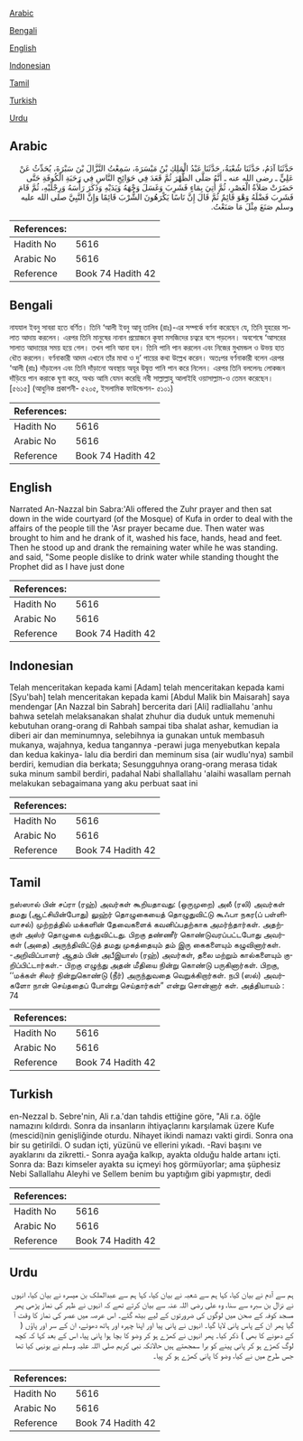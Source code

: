 [Arabic](#arabic)

[Bengali](#bengali)

[English](#english)

[Indonesian](#indonesian)

[Tamil](#tamil)

[Turkish](#turkish)

[Urdu](#urdu)

## Arabic


<div dir="rtl" lang="ar" style={{fontSize:'larger',backgroundColor:'#f8f9fa',padding:20}}>
حَدَّثَنَا آدَمُ، حَدَّثَنَا شُعْبَةُ، حَدَّثَنَا عَبْدُ الْمَلِكِ بْنُ مَيْسَرَةَ، سَمِعْتُ النَّزَّالَ بْنَ سَبْرَةَ، يُحَدِّثُ عَنْ عَلِيٍّ ـ رضى الله عنه ـ أَنَّهُ صَلَّى الظُّهْرَ ثُمَّ قَعَدَ فِي حَوَائِجِ النَّاسِ فِي رَحَبَةِ الْكُوفَةِ حَتَّى حَضَرَتْ صَلاَةُ الْعَصْرِ، ثُمَّ أُتِيَ بِمَاءٍ فَشَرِبَ وَغَسَلَ وَجْهَهُ وَيَدَيْهِ وَذَكَرَ رَأْسَهُ وَرِجْلَيْهِ، ثُمَّ قَامَ فَشَرِبَ فَضْلَهُ وَهْوَ قَائِمٌ ثُمَّ قَالَ إِنَّ نَاسًا يَكْرَهُونَ الشُّرْبَ قَائِمًا وَإِنَّ النَّبِيَّ صلى الله عليه وسلم صَنَعَ مِثْلَ مَا صَنَعْتُ‏.‏
</div>
<div style={{backgroundColor:'#f8f9fa',padding:20, marginBottom: 10}}><table> <thead> <tr> <th>References:</th> <th></th> </tr> </thead> <tbody><tr><td>Hadith No</td><td>5616</td></tr><tr><td>Arabic No</td><td>5616</td></tr><tr><td>Reference</td><td>Book 74 Hadith 42</td></tr></tbody></table></div>

## Bengali


<div dir="ltr" lang="bn" style={{fontSize:'larger',backgroundColor:'#f8f9fa',padding:20}}>
নাযযাল ইবনু সাবরা হতে বর্ণিত। তিনি ‘আলী ইবনু আবূ তালিব (রাঃ)-এর সম্পর্কে বর্ণনা করেছেন যে, তিনি যুহরের সালাত আদায় করলেন। এরপর তিনি মানুষের নানান প্রয়োজনে কূফা মসজিদের চত্বরে বসে পড়লেন। অবশেষে ‘আসরের সালাত আদায়ের সময় হয়ে গেল। তখন পানি আনা হল। তিনি পানি পান করলেন এবং নিজের মুখমন্ডল ও উভয় হাত ধৌত করলেন। বর্ণনাকারী আদম এখানে তাঁর মাথা ও দু’ পায়ের কথা উল্লেখ করেন। অতঃপর বর্ণনাকারী বলেন এরপর ‘আলী (রাঃ) দাঁড়ালেন এবং তিনি দাঁড়ানো অবস্থায় অযূর উদ্বৃত্ত পানি পান করে নিলেন। এরপর তিনি বললেনঃ লোকজন দাঁড়িয়ে পান করাকে ঘৃণা করে, অথচ আমি যেমন করেছি নবী সাল্লাল্লাহু আলাইহি ওয়াসাল্লাম-ও তেমন করেছেন। [৫৬১৫] (আধুনিক প্রকাশনী- ৫২০৫, ইসলামিক ফাউন্ডেশন- ৫১০১)
</div>
<div style={{backgroundColor:'#f8f9fa',padding:20, marginBottom: 10}}><table> <thead> <tr> <th>References:</th> <th></th> </tr> </thead> <tbody><tr><td>Hadith No</td><td>5616</td></tr><tr><td>Arabic No</td><td>5616</td></tr><tr><td>Reference</td><td>Book 74 Hadith 42</td></tr></tbody></table></div>

## English


<div dir="ltr" lang="en" style={{fontSize:'larger',backgroundColor:'#f8f9fa',padding:20}}>
Narrated An-Nazzal bin Sabra:'Ali offered the Zuhr prayer and then sat down in the wide courtyard (of the Mosque) of Kufa in order to deal with the affairs of the people till the 'Asr prayer became due. Then water was brought to him and he drank of it, washed his face, hands, head and feet. Then he stood up and drank the remaining water while he was standing. and said, "Some people dislike to drink water while standing thought the Prophet did as I have just done
</div>
<div style={{backgroundColor:'#f8f9fa',padding:20, marginBottom: 10}}><table> <thead> <tr> <th>References:</th> <th></th> </tr> </thead> <tbody><tr><td>Hadith No</td><td>5616</td></tr><tr><td>Arabic No</td><td>5616</td></tr><tr><td>Reference</td><td>Book 74 Hadith 42</td></tr></tbody></table></div>

## Indonesian


<div dir="ltr" lang="id" style={{fontSize:'larger',backgroundColor:'#f8f9fa',padding:20}}>
Telah menceritakan kepada kami [Adam] telah menceritakan kepada kami [Syu'bah] telah menceritakan kepada kami [Abdul Malik bin Maisarah] saya mendengar [An Nazzal bin Sabrah] bercerita dari [Ali] radliallahu 'anhu bahwa setelah melaksanakan shalat zhuhur dia duduk untuk memenuhi kebutuhan orang-orang di Rahbah sampai tiba shalat ashar, kemudian ia diberi air dan meminumnya, selebihnya ia gunakan untuk membasuh mukanya, wajahnya, kedua tangannya -perawi juga menyebutkan kepala dan kedua kakinya- lalu dia berdiri dan meminum sisa (air wudlu'nya) sambil berdiri, kemudian dia berkata; Sesungguhnya orang-orang merasa tidak suka minum sambil berdiri, padahal Nabi shallallahu 'alaihi wasallam pernah melakukan sebagaimana yang aku perbuat saat ini
</div>
<div style={{backgroundColor:'#f8f9fa',padding:20, marginBottom: 10}}><table> <thead> <tr> <th>References:</th> <th></th> </tr> </thead> <tbody><tr><td>Hadith No</td><td>5616</td></tr><tr><td>Arabic No</td><td>5616</td></tr><tr><td>Reference</td><td>Book 74 Hadith 42</td></tr></tbody></table></div>

## Tamil


<div dir="ltr" lang="ta" style={{fontSize:'larger',backgroundColor:'#f8f9fa',padding:20}}>
நஸ்ஸால் பின் சப்ரா (ரஹ்) அவர்கள் கூறியதாவது: (ஒருமுறை) அலீ (ரலி) அவர்கள் தமது (ஆட்சியின்போது) லுஹ்ர் தொழுகையைத் தொழுதுவிட்டு கூஃபா நகர(ப் பள்ளிவாசல்) முற்றத்தில் மக்களின் தேவைகளைக் கவனிப்பதற்காக அமர்ந்தார்கள். அதற்குள் அஸ்ர் தொழுகை வந்துவிட்டது. பிறகு தண்ணீர் கொண்டுவரப்பட்டபோது அவர்கள் (அதை) அருந்திவிட்டுத் தமது முகத்தையும் தம் இரு கைகளையும் கழுவினார்கள். -அறிவிப்பாளர் ஆதம் பின் அபீஇயாஸ் (ரஹ்) அவர்கள், தலை மற்றும் கால்களையும் குறிப்பிட்டார்கள்.- பிறகு எழுந்து அதன் மீதியை நின்று கொண்டு பருகினார்கள். பிறகு, ‘‘மக்கள் சிலர் நின்றுகொண்டு (நீர்) அருந்துவதை வெறுக்கிறார்கள். நபி (ஸல்) அவர்களோ நான் செய்ததைப் போன்று செய்தார்கள்” என்று சொன்னார் கள். அத்தியாயம் : 74
</div>
<div style={{backgroundColor:'#f8f9fa',padding:20, marginBottom: 10}}><table> <thead> <tr> <th>References:</th> <th></th> </tr> </thead> <tbody><tr><td>Hadith No</td><td>5616</td></tr><tr><td>Arabic No</td><td>5616</td></tr><tr><td>Reference</td><td>Book 74 Hadith 42</td></tr></tbody></table></div>

## Turkish


<div dir="ltr" lang="tr" style={{fontSize:'larger',backgroundColor:'#f8f9fa',padding:20}}>
en-Nezzal b. Sebre'nin, Ali r.a.'dan tahdis ettiğine göre, "Ali r.a. öğle namazını kıldırdı. Sonra da insanların ihtiyaçlarını karşılamak üzere Kufe (mescidi)nin genişliğinde oturdu. Nihayet ikindi namazı vakti girdi. Sonra ona bir su getirildi. O sudan içti, yüzünü ve ellerini yıkadı. -Ravi başını ve ayaklarını da zikretti.- Sonra ayağa kalkıp, ayakta olduğu halde artanı içti. Sonra da: Bazı kimseler ayakta su içmeyi hoş görmüyorlar; ama şüphesiz Nebi Sallallahu Aleyhi ve Sellem benim bu yaptığım gibi yapmıştır, dedi
</div>
<div style={{backgroundColor:'#f8f9fa',padding:20, marginBottom: 10}}><table> <thead> <tr> <th>References:</th> <th></th> </tr> </thead> <tbody><tr><td>Hadith No</td><td>5616</td></tr><tr><td>Arabic No</td><td>5616</td></tr><tr><td>Reference</td><td>Book 74 Hadith 42</td></tr></tbody></table></div>

## Urdu


<div dir="rtl" lang="ur" style={{fontSize:'larger',backgroundColor:'#f8f9fa',padding:20}}>
ہم سے آدم نے بیان کیا، کہا ہم سے شعبہ نے بیان کیا، کہا ہم سے عبدالملک بن میسرہ نے بیان کیا، انہوں نے نزال بن سبرہ سے سنا، وہ علی رضی اللہ عنہ سے بیان کرتے تھے کہ انہوں نے ظہر کی نماز پڑھی پھر مسجد کوفہ کے صحن میں لوگوں کی ضرورتوں کے لیے بیٹھ گئے۔ اس عرصہ میں عصر کی نماز کا وقت آ گیا پھر ان کے پاس پانی لایا گیا۔ انہوں نے پانی پیا اور اپنا چہرہ اور ہاتھ دھوئے، ان کے سر اور پاؤں ( کے دھونے کا بھی ) ذکر کیا۔ پھر انہوں نے کھڑے ہو کر وضو کا بچا ہوا پانی پیا، اس کے بعد کہا کہ کچھ لوگ کھڑے ہو کر پانی پینے کو برا سمجھتے ہیں حالانکہ نبی کریم صلی اللہ علیہ وسلم نے یونہی کیا تھا جس طرح میں نے کیا، وضو کا پانی کھڑے ہو کر پیا۔
</div>
<div style={{backgroundColor:'#f8f9fa',padding:20, marginBottom: 10}}><table> <thead> <tr> <th>References:</th> <th></th> </tr> </thead> <tbody><tr><td>Hadith No</td><td>5616</td></tr><tr><td>Arabic No</td><td>5616</td></tr><tr><td>Reference</td><td>Book 74 Hadith 42</td></tr></tbody></table></div>